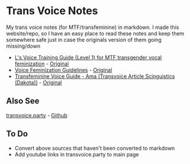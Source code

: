# Trans Voice Notes
My trans voice notes (for MTF/transfeminine) in markdown. I made this website/repo, so I have an easy place to read these notes and keep them somewhere safe just in case the originals version of them going missing/down

- [L's Voice Training Guide (Level 1) for MTF transgender vocal feminization](l-guide.md) - [Original](https://www.reddit.com/r/transvoice/comments/d3clhe/ls_voice_training_guide_level_1_for_mtf/)
- [Voice Feminization Guidelines]() - [Original](https://docs.google.com/document/d/1ZE5q1xZMp2kCaB1VE0Tt6yIg70aghALkvGmfLN9zG6c/edit#heading=h.6n818ckiq8ss)
- [Transfeminine Voice Guide - Ama (Transvoice Article Scinguistics (Dakota))]() - [Original](https://docs.google.com/document/d/1j_-8dndFzKTX0xBSF15ZEJWdw958ryh0IPKq1sz8p04/edit)

## Also See
[transvoice.party](https://transvoice.party/) - [Github](https://github.com/j0lol/transvoice.party/)

## To Do
- Convert above sources that haven't been converted to markdown
- Add youtube links in transvoice.party to main page
